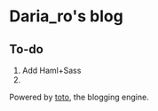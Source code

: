 Daria_ro's blog
===============

To-do
-----
1. Add Haml+Sass
2. 

Powered by [toto](http://cloudhead.io/toto), the blogging engine.
